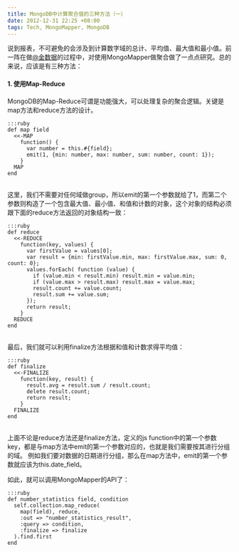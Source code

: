 ```yaml
---
title: MongoDB中计算聚合值的三种方法（一）
date: 2012-12-31 22:25 +08:00
tags: Tech, MongoMapper, MongoDB
---
```


说到报表，不可避免的会涉及到计算数字域的总计、平均值、最大值和最小值。前一阵在做<a href="http://weibo.com/u/3166713675" target="_blank">@金数据</a>的过程中，对使用MongoMapper做聚合做了一点点研究。总的来说，应该是有三种方法：

<h4>1. 使用Map-Reduce</h4>

MongoDB的Map-Reduce可谓是功能强大，可以处理复杂的聚合逻辑。关键是map方法和reduce方法的设计。

<pre>
<code>:::ruby
def map field
  &lt;&lt;-MAP
    function() {
      var number = this.#{field};
      emit(1, {min: number, max: number, sum: number, count: 1});
    }
  MAP
end
</code>
</pre>

这里，我们不需要对任何域做group，所以emit的第一个参数就给了1，而第二个参数则构造了一个包含最大值、最小值、和值和计数的对象，这个对象的结构必须跟下面的reduce方法返回的对象结构一致：

<pre>
<code>:::ruby
def reduce
  &lt;&lt;-REDUCE
    function(key, values) {
      var firstValue = values[0];
      var result = {min: firstValue.min, max: firstValue.max, sum: 0, count: 0};
      values.forEach( function (value) {
        if (value.min &lt; result.min) result.min = value.min;
        if (value.max &gt; result.max) result.max = value.max;
        result.count += value.count;
        result.sum += value.sum;
      });
      return result;
    }
  REDUCE
end
</code>
</pre>

最后，我们就可以利用finalize方法根据和值和计数求得平均值：

<pre>
<code>:::ruby
def finalize
  &lt;&lt;-FINALIZE
    function(key, result) {
      result.avg = result.sum / result.count;
      delete result.count;
      return result;
    }
  FINALIZE
end
</code>
</pre>

上面不论是reduce方法还是finalize方法，定义的js function中的第一个参数key，都是与map方法中emit的第一个参数对应的，也就是我们需要按其进行分组的域。
例如我们要对数据的日期进行分组，那么在map方法中，emit的第一个参数就应该为this.date_field。

如此，就可以调用MongoMapper的API了：

<pre>
<code>:::ruby
def number_statistics field, condition
  self.collection.map_reduce(
    map(field), reduce,
    :out =&gt; "number_statistics_result",
    :query =&gt; condition,
    :finalize =&gt; finalize
  ).find.first
end
</code>
</pre>